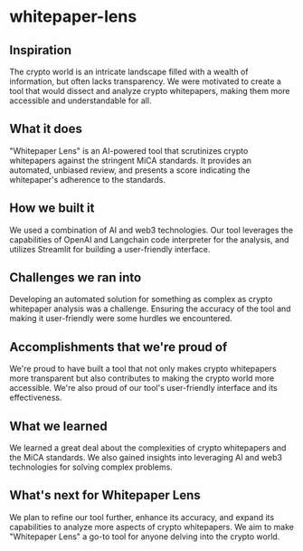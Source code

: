 # whitepaper-lens

## Inspiration
The crypto world is an intricate landscape filled with a wealth of information, but often lacks transparency. We were motivated to create a tool that would dissect and analyze crypto whitepapers, making them more accessible and understandable for all.

## What it does
"Whitepaper Lens" is an AI-powered tool that scrutinizes crypto whitepapers against the stringent MiCA standards. It provides an automated, unbiased review, and presents a score indicating the whitepaper's adherence to the standards.

## How we built it
We used a combination of AI and web3 technologies. Our tool leverages the capabilities of OpenAI and Langchain code interpreter for the analysis, and utilizes Streamlit for building a user-friendly interface.

## Challenges we ran into
Developing an automated solution for something as complex as crypto whitepaper analysis was a challenge. Ensuring the accuracy of the tool and making it user-friendly were some hurdles we encountered.

## Accomplishments that we're proud of
We're proud to have built a tool that not only makes crypto whitepapers more transparent but also contributes to making the crypto world more accessible. We're also proud of our tool's user-friendly interface and its effectiveness.

## What we learned
We learned a great deal about the complexities of crypto whitepapers and the MiCA standards. We also gained insights into leveraging AI and web3 technologies for solving complex problems.

## What's next for Whitepaper Lens
We plan to refine our tool further, enhance its accuracy, and expand its capabilities to analyze more aspects of crypto whitepapers. We aim to make "Whitepaper Lens" a go-to tool for anyone delving into the crypto world.
